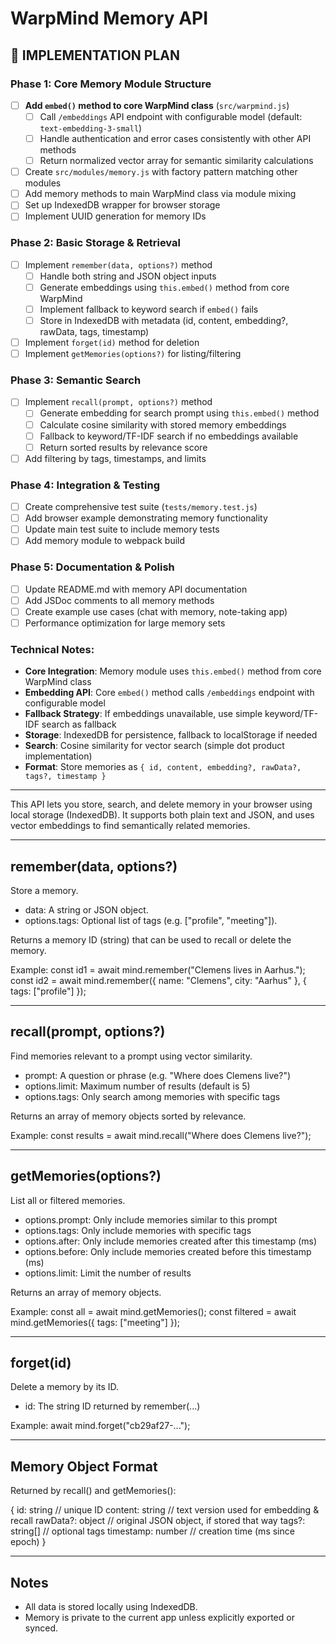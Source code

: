 WarpMind Memory API
====================

## 🚧 IMPLEMENTATION PLAN

### Phase 1: Core Memory Module Structure
- [ ] **Add `embed()` method to core WarpMind class** (`src/warpmind.js`)
  - [ ] Call `/embeddings` API endpoint with configurable model (default: `text-embedding-3-small`)
  - [ ] Handle authentication and error cases consistently with other API methods
  - [ ] Return normalized vector array for semantic similarity calculations
- [ ] Create `src/modules/memory.js` with factory pattern matching other modules
- [ ] Add memory methods to main WarpMind class via module mixing
- [ ] Set up IndexedDB wrapper for browser storage
- [ ] Implement UUID generation for memory IDs

### Phase 2: Basic Storage & Retrieval  
- [ ] Implement `remember(data, options?)` method
  - [ ] Handle both string and JSON object inputs
  - [ ] Generate embeddings using `this.embed()` method from core WarpMind
  - [ ] Implement fallback to keyword search if `embed()` fails
  - [ ] Store in IndexedDB with metadata (id, content, embedding?, rawData, tags, timestamp)
- [ ] Implement `forget(id)` method for deletion
- [ ] Implement `getMemories(options?)` for listing/filtering

### Phase 3: Semantic Search
- [ ] Implement `recall(prompt, options?)` method
  - [ ] Generate embedding for search prompt using `this.embed()` method
  - [ ] Calculate cosine similarity with stored memory embeddings
  - [ ] Fallback to keyword/TF-IDF search if no embeddings available
  - [ ] Return sorted results by relevance score
- [ ] Add filtering by tags, timestamps, and limits

### Phase 4: Integration & Testing
- [ ] Create comprehensive test suite (`tests/memory.test.js`)
- [ ] Add browser example demonstrating memory functionality
- [ ] Update main test suite to include memory tests
- [ ] Add memory module to webpack build

### Phase 5: Documentation & Polish
- [ ] Update README.md with memory API documentation
- [ ] Add JSDoc comments to all memory methods
- [ ] Create example use cases (chat with memory, note-taking app)
- [ ] Performance optimization for large memory sets

### Technical Notes:
- **Core Integration**: Memory module uses `this.embed()` method from core WarpMind class
- **Embedding API**: Core `embed()` method calls `/embeddings` endpoint with configurable model
- **Fallback Strategy**: If embeddings unavailable, use simple keyword/TF-IDF search as fallback
- **Storage**: IndexedDB for persistence, fallback to localStorage if needed
- **Search**: Cosine similarity for vector search (simple dot product implementation)
- **Format**: Store memories as `{ id, content, embedding?, rawData?, tags?, timestamp }`

---

This API lets you store, search, and delete memory in your browser using local storage (IndexedDB).
It supports both plain text and JSON, and uses vector embeddings to find semantically related memories.

---

remember(data, options?)
-------------------------

Store a memory.

- data: A string or JSON object.
- options.tags: Optional list of tags (e.g. ["profile", "meeting"]).

Returns a memory ID (string) that can be used to recall or delete the memory.

Example:
const id1 = await mind.remember("Clemens lives in Aarhus.");
const id2 = await mind.remember({ name: "Clemens", city: "Aarhus" }, { tags: ["profile"] });

---

recall(prompt, options?)
-------------------------

Find memories relevant to a prompt using vector similarity.

- prompt: A question or phrase (e.g. "Where does Clemens live?")
- options.limit: Maximum number of results (default is 5)
- options.tags: Only search among memories with specific tags

Returns an array of memory objects sorted by relevance.

Example:
const results = await mind.recall("Where does Clemens live?");

---

getMemories(options?)
----------------------

List all or filtered memories.

- options.prompt: Only include memories similar to this prompt
- options.tags: Only include memories with specific tags
- options.after: Only include memories created after this timestamp (ms)
- options.before: Only include memories created before this timestamp (ms)
- options.limit: Limit the number of results

Returns an array of memory objects.

Example:
const all = await mind.getMemories();
const filtered = await mind.getMemories({ tags: ["meeting"] });

---

forget(id)
----------

Delete a memory by its ID.

- id: The string ID returned by remember(...)

Example:
await mind.forget("cb29af27-...");

---

Memory Object Format
--------------------

Returned by recall() and getMemories():

{
  id: string           // unique ID
  content: string      // text version used for embedding & recall
  rawData?: object     // original JSON object, if stored that way
  tags?: string[]      // optional tags
  timestamp: number    // creation time (ms since epoch)
}

---

Notes
-----

- All data is stored locally using IndexedDB.
- Memory is private to the current app unless explicitly exported or synced.